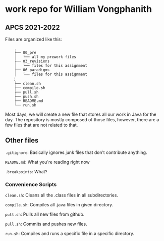 # work repo for William Vongphanith
## APCS 2021-2022
Files are organized like this:
```
	.
	├── 00_pre
	│   └── all my prework files
	├── 03_revisions
	│   └── files for this assignment
	├── 06_paradigms
	│   └── files for this assignment
	⁝
	├── clean.sh
	├── compile.sh
	├── pull.sh
	├── push.sh
	├── README.md
	└── run.sh
```

Most days, we will create a new file that stores all our work in Java for the day. The repository is mostly composed of those files, however, there are a few files that are not related to that. 

## Other files

`.gitignore`: Basically ignores junk files that don't contribute anything.

`README.md`: What you're reading right now

`.breakpoints`: What?

### Convenience Scripts

`clean.sh`: Cleans all the .class files in all subdirectories.

`compile.sh`: Compiles all .java files in given directory.

`pull.sh`: Pulls all new files from github. 

`pull.sh`: Commits and pushes new files. 

`run.sh`: Compiles and runs a specific file in a specific directory.
